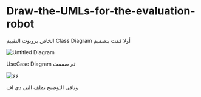 
# Draw-the-UMLs-for-the-evaluation-robot

 الخاص بروبوت التقييم
Class Diagram 
أولا قمت بتصميم


![Untitled Diagram](https://user-images.githubusercontent.com/86094046/129680546-75e3a314-17cd-4200-b4d8-6928a80df1ba.png)

UseCase Diagram
ثم صممت 


![لالا](https://user-images.githubusercontent.com/86094046/129682129-853ad80c-f4e3-4ae5-9683-ed45527ae8dc.png)

 وباقي التوضيح بملف البي دي اف
